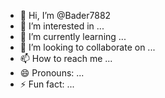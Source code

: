 - 👋 Hi, I’m @Bader7882
- 👀 I’m interested in ...
- 🌱 I’m currently learning ...
- 💞️ I’m looking to collaborate on ...
- 📫 How to reach me ...
- 😄 Pronouns: ...
- ⚡ Fun fact: ...

<!---
Bader7882/Bader7882 is a ✨ special ✨ repository because its `README.md` (this file) appears on your GitHub profile.
You can click the Preview link to take a look at your changes.
--->

